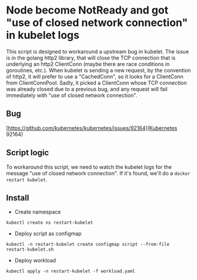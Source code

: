 # Node become NotReady and got "use of closed network connection" in kubelet logs
This script is designed to workaround a upstream bug in kubelet. The issue is in the golang http2 library, that will close the TCP connection that is underlying an http2 ClientConn (maybe there are race conditions in goroutines, etc.). When kubelet is sending a new request, by the convention of http2, it will prefer to use a "CachedConn", so it looks for a ClientConn from ClientConnPool. Sadly, it picked a ClientConn whose TCP connection was already closed due to a previous bug, and any request will fail immediately with "use of closed network connection".

## Bug
[https://github.com/kubernetes/kubernetes/issues/92164](Kubernetes 92164)

## Script logic
To workaround this script, we need to watch the kubelet logs for the message "use of closed network connection". If it's found, we'll do a `docker restart kubelet`.

## Install
- Create namespace
```
kubectl create ns restart-kubelet
```

- Deploy script as configmap
```
kubectl -n restart-kubelet create configmap script --from-file restart-kubelet.sh
```

- Deploy workload
```
kubectl apply -n restart-kubelet -f workload.yaml
```
